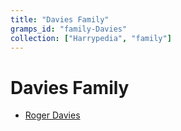 ```yaml
---
title: "Davies Family"
gramps_id: "family-Davies"
collection: ["Harrypedia", "family"]
---
```


# Davies Family

- [Roger Davies](/Harrypedia/people/Davies/Roger/)
